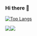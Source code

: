 ### Hi there 👋

<!--
**carlosamuel8/carlosamuel8** is a ✨ _special_ ✨ repository because its `README.md` (this file) appears on your GitHub profile.

Here are some ideas to get you started:

- 🔭 I’m currently working on ...
- 🌱 I’m currently learning ...
- 👯 I’m looking to collaborate on ...
- 🤔 I’m looking for help with ...
- 💬 Ask me about ...
- 📫 How to reach me: ...
- 😄 Pronouns: ...
- ⚡ Fun fact: ...
-->
[![Top Langs](https://github-readme-stats.vercel.app/api/top-langs/?username=anuraghazra&layout=compact)](https://github.com/anuraghazra/github-readme-stats)
<div style = "display: flex">
<img src="https://github-readme-stats.vercel.app/api?username=carlosamuel8&show_icons=true&theme=algolia"></img>
<img src = "https://github-readme-stats.vercel.app/api/top-langs/?username=carlosamuel8&layout=algolia"> </img>
</div>
